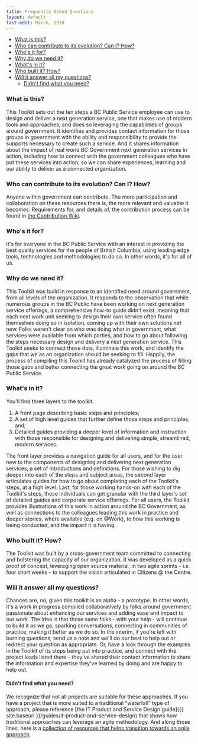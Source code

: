 ```yaml
---
title: Frequently Asked Questions
layout: default
last-edit: March, 2018
---
```


<!-- TOC -->

- [What is this?](#what-is-this)
- [Who can contribute to its evolution? Can I? How?](#who-can-contribute-to-its-evolution-can-i-how)
- [Who's it for?](#whos-it-for)
- [Why do we need it?](#why-do-we-need-it)
- [What's in it?](#whats-in-it)
- [Who built it? How?](#who-built-it-how)
- [Will it answer all my questions?](#will-it-answer-all-my-questions)
  - [Didn't find what you need?](#didnt-find-what-you-need)


<!-- /TOC -->

### What is this?

This Toolkit sets out the ten steps a BC Public Service employee can use to design and deliver a next generation service, one that makes use of modern tools and approaches, and does so leveraging the capabilities of groups around government. It identifies and provides contact information for those groups in government with the ability and responsibility to provide the supports necessary to create such a service. And it shares information about the impact of real world BC Government next generation services in action, including how to connect with the government colleagues who have put these services into action, so we can share experiences, learning and our ability to deliver as a connected organization.

### Who can contribute to its evolution? Can I? How?

Anyone within government can contribute.  The more participation and collaboration on these resources there is, the more relevant and valuable it becomes.  Requirements for, and details of, the contribution process can be found in [the Contribution Wiki](https://github.com/bcgov/digital-toolkit/wiki).

### Who's it for?

It's for everyone in the BC Public Service with an interest in providing the best quality services for the people of British Columbia, using leading edge tools, technologies and methodologies to do so. In other words, it's for all of us.

### Why do we need it?

This Toolkit was build in response to an identified need around government, from all levels of the organization. It responds to the observation that while numerous groups in the BC Public have been working on next generation service offerings, a comprehensive how-to guide didn't exist, meaning that each next work unit seeking to design their own service often found themselves doing so in isolation, coming up with their own solutions net new. Folks weren't clear on who was doing what in government, what services were available from which parties, and how to go about following the steps necessary design and delivery a next generation service. This Toolkit seeks to connect those dots, illuminate this work, and identify the gaps that we as an organization should be seeking to fill. Happily, the process of compiling this Toolkit has already catalyzed the process of filling those gaps and better connecting the great work going on around the BC Public Service.

### What's in it?

You'll find three layers to the toolkit:

1. A front page describing basic steps and principles;
1. A set of high level guides that further define those steps and principles, and;
1. Detailed guides providing a deeper level of information and instruction with those responsible for designing and delivering simple, streamlined, modern services.

The front layer provides a navigation guide for all users, and for the user new to the components of designing and delivering next generation services, a set of introductions and definitions. For those wishing to dig deeper into each of the steps and subject areas, the second layer articulates guides for how to go about completing each of the Toolkit's steps, at a high level. Last, for those working hands-on with each of the Toolkit's steps, these individuals can get granular with the third layer's set of detailed guides and corporate service offerings. For all users, the Toolkit provides illustrations of this work in action around the BC Government, as well as connections to the colleagues leading this work in practice and deeper stories, where available (e.g. on @Work), to how this working is being conducted, and the impact it is having.

### Who built it? How?

The Toolkit was built by a cross-government team committed to connecting and bolstering the capacity of our organization. It was developed as a quick proof of concept, leveraging open source material, in two agile sprints - i.e. four short weeks - to support the vision articulated in Citizens @ the Centre.

### Will it answer all my questions?

Chances are, no, given this toolkit is an alpha - a prototype. In other words, it's a work in progress compiled collaboratively by folks around government passionate about enhancing our services and adding ease and impact to our work. The idea is that those same folks - with your help - will continue to build it as we go, sparking conversations, connecting in communities of practice, making it better as we do so. In the interim, if you're left with burning questions, send us a note and we'll do our best to help out or redirect your question as appropriate. Or, have a look through the examples in the Toolkit of its steps being put into practice, and connect with the project leads listed there - they've shared their contact information to share the information and expertise they've learned by doing and are happy to help out.

#### Didn't find what you need?

We recognize that not all projects are suitable for these approaches. If you have a project that is more suited to a traditional “waterfall” type of approach, please reference [the IT Product and Service Design guide]({{ site.baseurl }}/guides/it-product-and-service-design) that shows how traditional approaches can leverage an agile methodology.  And along those lines, here is a [collection of resources that helps transition towards an agile approach](https://github.com/bcgov/agile-sdlc/wiki). 


